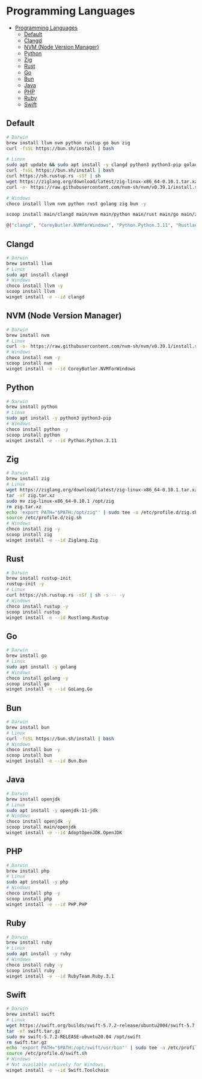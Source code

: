 # Programming Languages

- [Programming Languages](#programming-languages)
  - [Default](#default)
  - [Clangd](#clangd)
  - [NVM (Node Version Manager)](#nvm-node-version-manager)
  - [Python](#python)
  - [Zig](#zig)
  - [Rust](#rust)
  - [Go](#go)
  - [Bun](#bun)
  - [Java](#java)
  - [PHP](#php)
  - [Ruby](#ruby)
  - [Swift](#swift)

## Default

```bash
# Darwin
brew install llvm nvm python rustup go bun zig
curl -fsSL https://bun.sh/install | bash

# Linux
sudo apt update && sudo apt install -y clangd python3 python3-pip golang rustc
curl -fsSL https://bun.sh/install | bash
curl https://sh.rustup.rs -sSf | sh
wget https://ziglang.org/download/latest/zig-linux-x86_64-0.10.1.tar.xz -O zig.tar.xz && tar -xf zig.tar.xz && sudo mv zig-linux-x86_64-0.10.1 /opt/zig && rm zig.tar.xz
curl -o- https://raw.githubusercontent.com/nvm-sh/nvm/v0.39.1/install.sh | bash

# Windows
choco install llvm nvm python rust golang zig bun -y

scoop install main/clangd main/nvm main/python main/rust main/go main/zig bun

@("clangd", "CoreyButler.NVMforWindows", "Python.Python.3.11", "Rustlang.Rustup", "GoLang.Go", "Ziglang.Zig", "Bun.Bun") | ForEach-Object { winget install -e --id $_ }
```

## Clangd

```bash
# Darwin
brew install llvm
# Linux
sudo apt install clangd
# Windows
choco install llvm -y
scoop install llvm
winget install -e --id clangd
```

## NVM (Node Version Manager)

```bash
# Darwin
brew install nvm
# Linux
curl -o- https://raw.githubusercontent.com/nvm-sh/nvm/v0.39.1/install.sh | bash
# Windows
choco install nvm -y
scoop install nvm
winget install -e --id CoreyButler.NVMforWindows
```

## Python

```bash
# Darwin
brew install python
# Linux
sudo apt install -y python3 python3-pip
# Windows
choco install python -y
scoop install python
winget install -e --id Python.Python.3.11
```

## Zig

```bash
# Darwin
brew install zig
# Linux
wget https://ziglang.org/download/latest/zig-linux-x86_64-0.10.1.tar.xz -O zig.tar.xz
tar -xf zig.tar.xz
sudo mv zig-linux-x86_64-0.10.1 /opt/zig
rm zig.tar.xz
echo 'export PATH="$PATH:/opt/zig"' | sudo tee -a /etc/profile.d/zig.sh
source /etc/profile.d/zig.sh
# Windows
choco install zig -y
scoop install zig
winget install -e --id Ziglang.Zig
```

## Rust

```bash
# Darwin
brew install rustup-init
rustup-init -y
# Linux
curl https://sh.rustup.rs -sSf | sh -s -- -y
# Windows
choco install rustup -y
scoop install rustup
winget install -e --id Rustlang.Rustup
```

## Go

```bash
# Darwin
brew install go
# Linux
sudo apt install -y golang
# Windows
choco install golang -y
scoop install go
winget install -e --id GoLang.Go
```

## Bun

```bash
# Darwin
brew install bun
# Linux
curl -fsSL https://bun.sh/install | bash
# Windows
choco install bun -y
scoop install bun
winget install -e --id Bun.Bun
```

## Java

```bash
# Darwin
brew install openjdk
# Linux
sudo apt install -y openjdk-11-jdk
# Windows
choco install openjdk -y
scoop install main/openjdk
winget install -e --id AdoptOpenJDK.OpenJDK
```

## PHP

```bash
# Darwin
brew install php
# Linux
sudo apt install -y php
# Windows
choco install php -y
scoop install php
winget install -e --id PHP.PHP
```

## Ruby

```bash
# Darwin
brew install ruby
# Linux
sudo apt install -y ruby
# Windows
choco install ruby -y
scoop install ruby
winget install -e --id RubyTeam.Ruby.3.1
```

## Swift

```bash
# Darwin
brew install swift
# Linux
wget https://swift.org/builds/swift-5.7.2-release/ubuntu2004/swift-5.7.2-RELEASE/swift-5.7.2-RELEASE-ubuntu20.04.tar.gz -O swift.tar.gz
tar -xf swift.tar.gz
sudo mv swift-5.7.2-RELEASE-ubuntu20.04 /opt/swift
rm swift.tar.gz
echo 'export PATH="$PATH:/opt/swift/usr/bin"' | sudo tee -a /etc/profile.d/swift.sh
source /etc/profile.d/swift.sh
# Windows
# Not available natively for Windows.
winget install -e --id Swift.Toolchain
```
